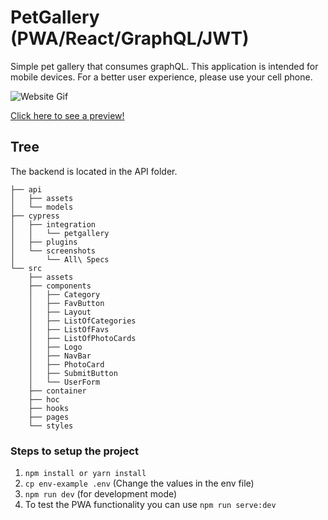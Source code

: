 # PetGallery (PWA/React/GraphQL/JWT)

Simple pet gallery that consumes graphQL. This application is intended for mobile devices. For a better user experience, please use your cell phone.

![Website Gif](https://thumbs.gfycat.com/PerfectCelebratedEagle-size_restricted.gif)

[Click here to see a preview! ](https://sample-front.powerofmax.vercel.app/)

## Tree

The backend is located in the API folder.

```
├── api
│   ├── assets
│   └── models
├── cypress
│   ├── integration
│   │   └── petgallery
│   ├── plugins
│   └── screenshots
│       └── All\ Specs
└── src
    ├── assets
    ├── components
    │   ├── Category
    │   ├── FavButton
    │   ├── Layout
    │   ├── ListOfCategories
    │   ├── ListOfFavs
    │   ├── ListOfPhotoCards
    │   ├── Logo
    │   ├── NavBar
    │   ├── PhotoCard
    │   ├── SubmitButton
    │   └── UserForm
    ├── container
    ├── hoc
    ├── hooks
    ├── pages
    └── styles
```

### Steps to setup the project

1. `npm install or yarn install`
2. `cp env-example .env` (Change the values in the env file)
2. `npm run dev` (for development mode)
3. To test the PWA functionality you can use `npm run serve:dev`
